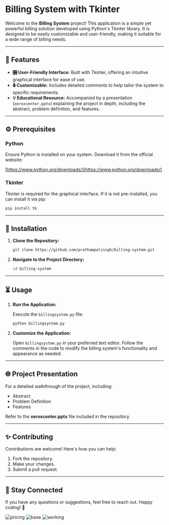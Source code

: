 # Billing System with Tkinter

Welcome to the **Billing System** project! This application is a simple yet powerful billing solution developed using Python's Tkinter library. It is designed to be easily customizable and user-friendly, making it suitable for a wide range of billing needs.

---

## 🔧 Features

- **🎛️ User-Friendly Interface:** Built with Tkinter, offering an intuitive graphical interface for ease of use.
- **🔒 Customizable:** Includes detailed comments to help tailor the system to specific requirements.
- **💡 Educational Resource:** Accompanied by a presentation (`xeroxcenter.pptx`) explaining the project in depth, including the abstract, problem definition, and features.

---

## ⚙️ Prerequisites

### Python
Ensure Python is installed on your system. Download it from the official website:

[https://www.python.org/downloads/](https://www.python.org/downloads/)

### Tkinter
Tkinter is required for the graphical interface. If it is not pre-installed, you can install it via pip:

```bash
pip install tk
```

---

## 🚀 Installation

1. **Clone the Repository:**

   ```bash
   git clone https://github.com/prathampalsingh/billing-system.git
   ```

2. **Navigate to the Project Directory:**

   ```bash
   cd billing-system
   ```

---

## ⏳ Usage

1. **Run the Application:**

   Execute the `billingsystem.py` file:

   ```bash
   python billingsystem.py
   ```

2. **Customize the Application:**

   Open `billingsystem.py` in your preferred text editor. Follow the comments in the code to modify the billing system's functionality and appearance as needed.

---

## 🌐 Project Presentation

For a detailed walkthrough of the project, including:

- Abstract
- Problem Definition
- Features

Refer to the **xeroxcenter.pptx** file included in the repository.

---

## ✨ Contributing

Contributions are welcome! Here's how you can help:

1. Fork the repository.
2. Make your changes.
3. Submit a pull request.

---

## 📢 Stay Connected

If you have any questions or suggestions, feel free to reach out. Happy coding! 🚀


![pricing](https://github.com/prathampalsingh/billing-system/assets/147434371/6bcaf5a6-29bf-4ec4-8638-6b1981674d77)
![base](https://github.com/prathampalsingh/billing-system/assets/147434371/bd2bb4d4-bf6e-4764-937f-581e0e656286)
![working](https://github.com/prathampalsingh/billing-system/assets/147434371/2e0aa15d-3d7c-4768-b57f-c9665e30168c)
